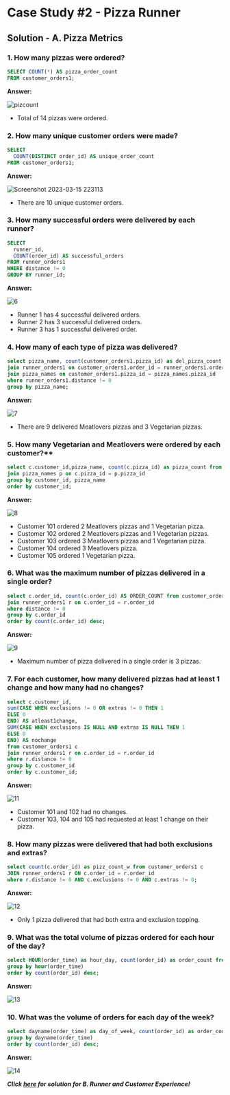 # Case Study #2 - Pizza Runner

## Solution - A. Pizza Metrics

### 1. How many pizzas were ordered?

````sql
SELECT COUNT(*) AS pizza_order_count
FROM customer_orders1;
````

**Answer:**

![pizcount](https://user-images.githubusercontent.com/107829400/225384581-38cd17c2-bea1-4a6c-bfb1-c9632db5396d.png)

- Total of 14 pizzas were ordered.

### 2. How many unique customer orders were made?

````sql
SELECT 
  COUNT(DISTINCT order_id) AS unique_order_count
FROM customer_orders1;
````

**Answer:**

![Screenshot 2023-03-15 223113](https://user-images.githubusercontent.com/107829400/225385243-643be5b7-7f38-472e-8248-486299ae89b6.png)

- There are 10 unique customer orders.

### 3. How many successful orders were delivered by each runner?

````sql
SELECT 
  runner_id, 
  COUNT(order_id) AS successful_orders
FROM runner_orders1
WHERE distance != 0
GROUP BY runner_id;
````

**Answer:**

![6](https://user-images.githubusercontent.com/107829400/225385689-74208363-734c-4e67-b1cf-3912edae77af.png)


- Runner 1 has 4 successful delivered orders.
- Runner 2 has 3 successful delivered orders.
- Runner 3 has 1 successful delivered order.

### 4. How many of each type of pizza was delivered?

````sql
select pizza_name, count(customer_orders1.pizza_id) as del_pizza_count from customer_orders1
join runner_orders1 on customer_orders1.order_id = runner_orders1.order_id
join pizza_names on customer_orders1.pizza_id = pizza_names.pizza_id
where runner_orders1.distance != 0
group by pizza_name;
````

**Answer:**

![7](https://user-images.githubusercontent.com/107829400/225386101-ba3ad238-8a11-41fd-bdc5-239c0eec6eb0.png)


- There are 9 delivered Meatlovers pizzas and 3 Vegetarian pizzas.

### 5. How many Vegetarian and Meatlovers were ordered by each customer?**

````sql
select c.customer_id,pizza_name, count(c.pizza_id) as pizza_count from customer_orders1 c
join pizza_names p on c.pizza_id = p.pizza_id
group by customer_id, pizza_name
order by customer_id;
````

**Answer:**

![8](https://user-images.githubusercontent.com/107829400/225386796-42821209-f2c8-4e21-ab6c-2f92826cccae.png)


- Customer 101 ordered 2 Meatlovers pizzas and 1 Vegetarian pizza.
- Customer 102 ordered 2 Meatlovers pizzas and 1 Vegetarian pizzas.
- Customer 103 ordered 3 Meatlovers pizzas and 1 Vegetarian pizza.
- Customer 104 ordered 3 Meatlovers pizza.
- Customer 105 ordered 1 Vegetarian pizza.

### 6. What was the maximum number of pizzas delivered in a single order?

````sql
select c.order_id, count(c.order_id) AS ORDER_COUNT from customer_orders1 c
join runner_orders1 r on c.order_id = r.order_id
where distance != 0
group by c.order_id
order by count(c.order_id) desc;
````

**Answer:**

![9](https://user-images.githubusercontent.com/107829400/225388110-15ed4eaf-9cd2-4468-8077-0a404da6fd8b.png)

- Maximum number of pizza delivered in a single order is 3 pizzas.

### 7. For each customer, how many delivered pizzas had at least 1 change and how many had no changes?

````sql
select c.customer_id,
sum(CASE WHEN exclusions != 0 OR extras != 0 THEN 1
ELSE 0
END) AS atleast1change,
SUM(CASE WHEN exclusions IS NULL AND extras IS NULL THEN 1 
ELSE 0
END) AS nochange
from customer_orders1 c
join runner_orders1 r on c.order_id = r.order_id
where r.distance != 0
group by c.customer_id
order by c.customer_id; 
````

**Answer:**

![11](https://user-images.githubusercontent.com/107829400/225388493-20780e69-d4a9-43bc-8ad9-248ddc054f25.png) 

- Customer 101 and 102 had no changes.
- Customer 103, 104 and 105 had requested at least 1 change on their pizza.

### 8. How many pizzas were delivered that had both exclusions and extras?

````sql
select count(c.order_id) as pizz_count_w from customer_orders1 c 
JOIN runner_orders1 r ON c.order_id = r.order_id
where r.distance != 0 AND c.exclusions != 0 AND c.extras != 0;
````

**Answer:**

![12](https://user-images.githubusercontent.com/107829400/225389325-522445ad-23d2-4c76-9748-f33f83c359aa.png)

- Only 1 pizza delivered that had both extra and exclusion topping.

### 9. What was the total volume of pizzas ordered for each hour of the day?

````sql
select HOUR(order_time) as hour_day, count(order_id) as order_count from customer_orders1
group by hour(order_time)
order by count(order_id) desc;
````

**Answer:**

![13](https://user-images.githubusercontent.com/107829400/225389777-fe0bf916-9207-4e39-a76c-e1d8ee326ff5.png)

### 10. What was the volume of orders for each day of the week?

````sql
select dayname(order_time) as day_of_week, count(order_id) as order_count from customer_orders1
group by dayname(order_time)
order by count(order_id) desc;
````

**Answer:**

![14](https://user-images.githubusercontent.com/107829400/225390238-7507484a-2364-4dfa-b83a-dccfe26e7b77.png)

***Click [here](https://github.com/lavishwadhwani/8-Week-SQL-Challenge/blob/04e7c35e69c90035e32aa482a3a14c326935267a/Case%20Study%20%232%20-%20Pizza%20Runner/B.%20Runner%20and%20Customer%20Experience.md) for solution for B. Runner and Customer Experience!***
